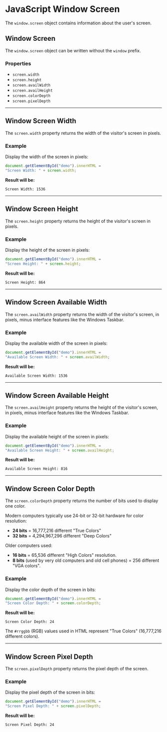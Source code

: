 
# JavaScript Window Screen

The `window.screen` object contains information about the user's screen.

## Window Screen

The `window.screen` object can be written without the `window` prefix.

### Properties

- `screen.width`
- `screen.height`
- `screen.availWidth`
- `screen.availHeight`
- `screen.colorDepth`
- `screen.pixelDepth`

---

## Window Screen Width

The `screen.width` property returns the width of the visitor's screen in pixels.

### Example

Display the width of the screen in pixels:

```javascript
document.getElementById("demo").innerHTML = 
"Screen Width: " + screen.width;
```

**Result will be:**

```
Screen Width: 1536
```

---

## Window Screen Height

The `screen.height` property returns the height of the visitor's screen in pixels.

### Example

Display the height of the screen in pixels:

```javascript
document.getElementById("demo").innerHTML = 
"Screen Height: " + screen.height;
```

**Result will be:**

```
Screen Height: 864
```

---

## Window Screen Available Width

The `screen.availWidth` property returns the width of the visitor's screen, in pixels, minus interface features like the Windows Taskbar.

### Example

Display the available width of the screen in pixels:

```javascript
document.getElementById("demo").innerHTML = 
"Available Screen Width: " + screen.availWidth;
```

**Result will be:**

```
Available Screen Width: 1536
```

---

## Window Screen Available Height

The `screen.availHeight` property returns the height of the visitor's screen, in pixels, minus interface features like the Windows Taskbar.

### Example

Display the available height of the screen in pixels:

```javascript
document.getElementById("demo").innerHTML = 
"Available Screen Height: " + screen.availHeight;
```

**Result will be:**

```
Available Screen Height: 816
```

---

## Window Screen Color Depth

The `screen.colorDepth` property returns the number of bits used to display one color.

Modern computers typically use 24-bit or 32-bit hardware for color resolution:

- **24 bits** = 16,777,216 different "True Colors"
- **32 bits** = 4,294,967,296 different "Deep Colors"

Older computers used:

- **16 bits** = 65,536 different "High Colors" resolution.
- **8 bits** (used by very old computers and old cell phones) = 256 different "VGA colors".

### Example

Display the color depth of the screen in bits:

```javascript
document.getElementById("demo").innerHTML = 
"Screen Color Depth: " + screen.colorDepth;
```

**Result will be:**

```
Screen Color Depth: 24
```

The `#rrggbb` (RGB) values used in HTML represent "True Colors" (16,777,216 different colors).

---

## Window Screen Pixel Depth

The `screen.pixelDepth` property returns the pixel depth of the screen.

### Example

Display the pixel depth of the screen in bits:

```javascript
document.getElementById("demo").innerHTML = 
"Screen Pixel Depth: " + screen.pixelDepth;
```

**Result will be:**

```
Screen Pixel Depth: 24
```

